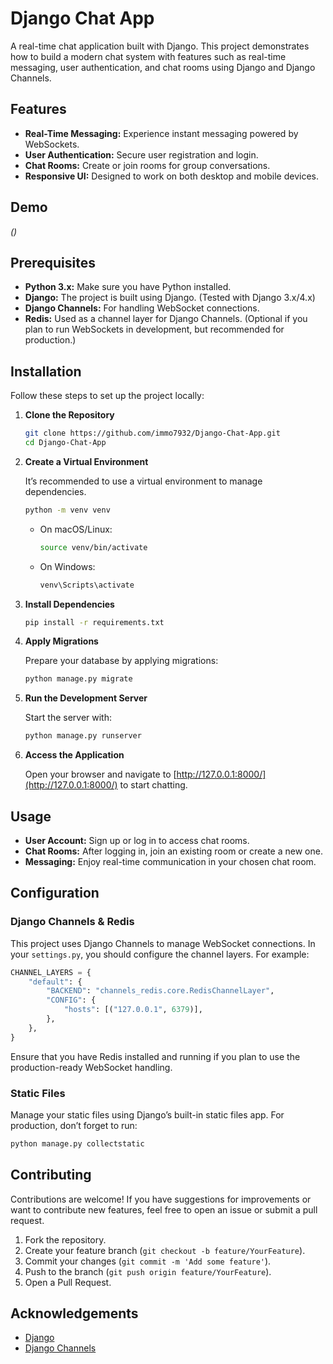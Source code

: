 
# Django Chat App

A real-time chat application built with Django. This project demonstrates how to build a modern chat system with features such as real-time messaging, user authentication, and chat rooms using Django and Django Channels.

## Features

- **Real-Time Messaging:** Experience instant messaging powered by WebSockets.
- **User Authentication:** Secure user registration and login.
- **Chat Rooms:** Create or join rooms for group conversations.
- **Responsive UI:** Designed to work on both desktop and mobile devices.

## Demo

*([](https://immo7933.pythonanywhere.com/))*

## Prerequisites

- **Python 3.x:** Make sure you have Python installed.
- **Django:** The project is built using Django. (Tested with Django 3.x/4.x)
- **Django Channels:** For handling WebSocket connections.
- **Redis:** Used as a channel layer for Django Channels. (Optional if you plan to run WebSockets in development, but recommended for production.)


## Installation

Follow these steps to set up the project locally:

1. **Clone the Repository**

   ```bash
   git clone https://github.com/immo7932/Django-Chat-App.git
   cd Django-Chat-App
   ```

2. **Create a Virtual Environment**

   It’s recommended to use a virtual environment to manage dependencies.

   ```bash
   python -m venv venv
   ```

   - On macOS/Linux:
     ```bash
     source venv/bin/activate
     ```
   - On Windows:
     ```bash
     venv\Scripts\activate
     ```

3. **Install Dependencies**

   ```bash
   pip install -r requirements.txt
   ```


4. **Apply Migrations**

   Prepare your database by applying migrations:

   ```bash
   python manage.py migrate
   ```

5. **Run the Development Server**

   Start the server with:

   ```bash
   python manage.py runserver
   ```

8. **Access the Application**

   Open your browser and navigate to [http://127.0.0.1:8000/](http://127.0.0.1:8000/) to start chatting.

## Usage

- **User Account:** Sign up or log in to access chat rooms.
- **Chat Rooms:** After logging in, join an existing room or create a new one.
- **Messaging:** Enjoy real-time communication in your chosen chat room.


## Configuration

### Django Channels & Redis

This project uses Django Channels to manage WebSocket connections. In your `settings.py`, you should configure the channel layers. For example:

```python
CHANNEL_LAYERS = {
    "default": {
        "BACKEND": "channels_redis.core.RedisChannelLayer",
        "CONFIG": {
            "hosts": [("127.0.0.1", 6379)],
        },
    },
}
```

Ensure that you have Redis installed and running if you plan to use the production-ready WebSocket handling.

### Static Files

Manage your static files using Django’s built-in static files app. For production, don’t forget to run:

```bash
python manage.py collectstatic
```

## Contributing

Contributions are welcome! If you have suggestions for improvements or want to contribute new features, feel free to open an issue or submit a pull request.

1. Fork the repository.
2. Create your feature branch (`git checkout -b feature/YourFeature`).
3. Commit your changes (`git commit -m 'Add some feature'`).
4. Push to the branch (`git push origin feature/YourFeature`).
5. Open a Pull Request.

## Acknowledgements

- [Django](https://www.djangoproject.com/)
- [Django Channels](https://channels.readthedocs.io/en/latest/)

